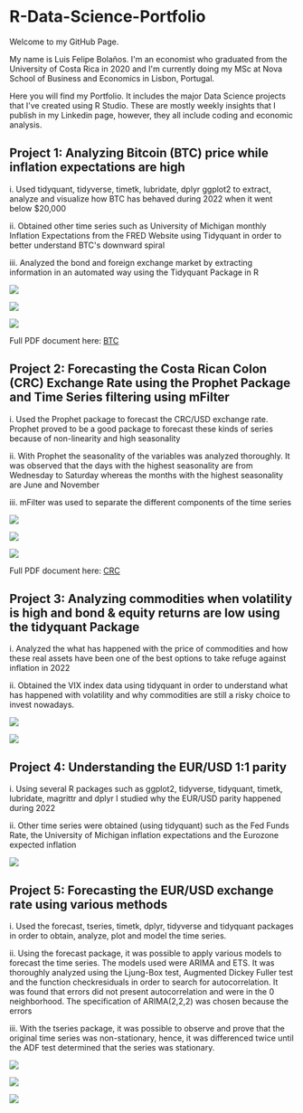 # R-Data-Science-Portfolio

Welcome to my GitHub Page. 

My name is Luis Felipe Bolaños. I'm an economist who graduated from the University of Costa Rica in 2020 and I'm currently doing my MSc at Nova School of Business and Economics in Lisbon, Portugal. 

Here you will find my Portfolio. It includes the major Data Science projects that I've created using R Studio. These are mostly weekly insights that I publish in my Linkedin page, however, they all include coding and economic analysis. 


## Project 1: Analyzing Bitcoin (BTC) price while inflation expectations are high

i. Used tidyquant, tidyverse, timetk, lubridate, dplyr ggplot2 to extract, analyze and visualize how BTC has behaved during 2022 when it went below $20,000 

ii. Obtained other time series such as University of Michigan monthly Inflation Expectations from the FRED Website using Tidyquant in order to better understand BTC's downward spiral

iii. Analyzed the bond and foreign exchange market by extracting information in an automated way using the Tidyquant Package in R

![](/images/btc_price.png)

![](/images/infl_exp.png)

![](/images/dollar2022.png)

Full PDF document here: [BTC](https://es.overleaf.com/read/bzsxgpyjqhkb)

## Project 2: Forecasting the Costa Rican Colon (CRC) Exchange Rate using the Prophet Package and Time Series filtering using mFilter


i. Used the Prophet package to forecast the CRC/USD exchange rate. Prophet proved to be a good package to forecast these kinds of series because of non-linearity and high seasonality

ii. With Prophet the seasonality of the variables was analyzed thoroughly. It was observed that the days with the highest seasonality are from Wednesday to Saturday whereas the months with the highest seasonality are June and November

iii. mFilter was used to separate the different components of the time series

![](/images/forecasting365.png)

![](/images/trend-weekly-yearly.png)

![](/images/filtered_data.png)

Full PDF document here: [CRC](https://es.overleaf.com/read/rvjfyttvytzh)

## Project 3: Analyzing commodities when volatility is high and bond & equity returns are low using the tidyquant Package

i. Analyzed the what has happened with the price of commodities and how these real assets have been one of the best options to take refuge against inflation in 2022 

ii. Obtained the VIX index data using tidyquant in order to understand what has happened with volatility and why commodities are still a risky choice to invest nowadays. 

![](images/Commodities_july_2022.png)

![](images/vix_index.png)

## Project 4: Understanding the EUR/USD 1:1 parity  

i. Using several R packages such as ggplot2, tidyverse, tidyquant, timetk, lubridate, magrittr and dplyr I studied why the EUR/USD parity happened during 2022

ii. Other time series were obtained (using tidyquant) such as the Fed Funds Rate, the University of Michigan inflation expectations and the Eurozone expected inflation

![](images/eurusd_w_title.png)

## Project 5: Forecasting the EUR/USD exchange rate using various methods

i. Used the forecast, tseries, timetk, dplyr, tidyverse and tidyquant packages in order to obtain, analyze, plot and model the time series. 

ii. Using the forecast package, it was possible to apply various models to forecast the time series. The models used were ARIMA and ETS. It was thoroughly analyzed using the Ljung-Box test, Augmented Dickey Fuller test and the function checkresiduals in order to search for autocorrelation. It was found that errors did not present autocorrelation and were in the 0 neighborhood. The specification of ARIMA(2,2,2) was chosen because the errors 

iii. With the tseries package, it was possible to observe and prove that the original time series was non-stationary, hence, it was differenced twice until the ADF test determined that the series was stationary. 

![](images/arima222.png)

![](images/residuals_arima222.png)

![](images/forecast_stl_ets.png.png)




